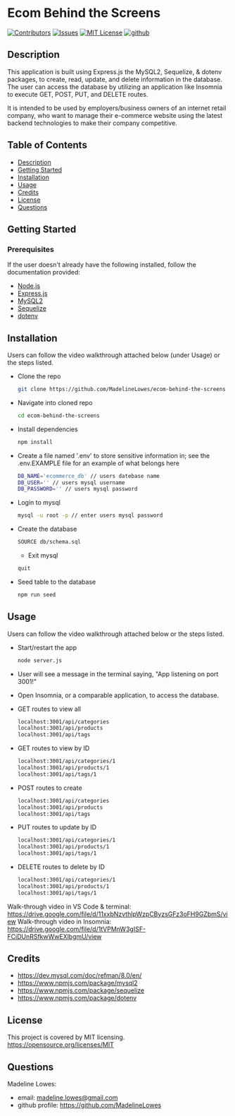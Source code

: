 # Ecom Behind the Screens

[![Contributors][contributors-shield]][contributors-url]
[![Issues][issues-shield]][issues-url]
[![MIT License][license-shield]][license-url]
[![github][github-shield]][github-url]

## Description

 This application is built using Express.js the MySQL2, Sequelize, & dotenv packages, to create, read, update, and delete information in the database. The user can access the database by utilizing an application like Insomnia to execute GET, POST, PUT, and DELETE routes.

 It is intended to be used by employers/business owners of an internet retail company, who want to manage their e-commerce website using the latest backend technologies to make their company competitive.

## Table of Contents

- [Description](#description)
- [Getting Started](#getting_started)
- [Installation](#installation)
- [Usage](#usage)
- [Credits](#credits)
- [License](#license)
- [Questions](#questions)

## Getting Started

### Prerequisites

If the user doesn't already have the following installed, follow the documentation provided:

- [Node.js](https://nodejs.org/en/download/)
- [Express.js](https://expressjs.com/en/starter/installing.html)
- [MySQL2](https://www.npmjs.com/package/mysql2)
- [Sequelize](https://www.npmjs.com/package/sequelize)
- [dotenv](https://www.npmjs.com/package/dotenv)

## Installation

Users can follow the video walkthrough attached below (under Usage) or the steps listed.

- Clone the repo

  ```sh
  git clone https://github.com/MadelineLowes/ecom-behind-the-screens
  ```

- Navigate into cloned repo

  ```sh
  cd ecom-behind-the-screens
  ```

- Install dependencies

  ```sh
  npm install
  ```

- Create a file named '.env' to store sensitive information in; see the .env.EXAMPLE file for an example of what belongs here

  ```sh
  DB_NAME='ecommerce_db' // users datebase name
  DB_USER='' // users mysql username
  DB_PASSWORD='' // users mysql password
  ```

- Login to mysql

  ```sh
  mysql -u root -p // enter users mysql password
  ```

- Create the database

  ```sh
  SOURCE db/schema.sql
  ```
  
  - Exit mysql

  ```sh
  quit
  ```

- Seed table to the database

  ```sh
  npm run seed
  ```

## Usage

Users can follow the video walkthrough attached below or the steps listed.

- Start/restart the app

  ```sh
  node server.js
  ```

- User will see a message in the terminal saying, "App listening on port 3001!"
- Open Insomnia, or a comparable application, to access the database.
- GET routes to view all

  ```sh
  localhost:3001/api/categories
  localhost:3001/api/products
  localhost:3001/api/tags
  ```

- GET routes to view by ID

  ```sh
  localhost:3001/api/categories/1
  localhost:3001/api/products/1
  localhost:3001/api/tags/1
  ```

- POST routes to create

  ```sh
  localhost:3001/api/categories
  localhost:3001/api/products
  localhost:3001/api/tags
  ```

- PUT routes to update by ID

  ```sh
  localhost:3001/api/categories/1
  localhost:3001/api/products/1
  localhost:3001/api/tags/1
  ```

- DELETE routes to delete by ID

  ```sh
  localhost:3001/api/categories/1
  localhost:3001/api/products/1
  localhost:3001/api/tags/1
  ```

Walk-through video in VS Code & terminal: https://drive.google.com/file/d/11xxbNzvthIpWzpCByzsGFz3oFH9GZbmS/view
Walk-through video in Insomnia: https://drive.google.com/file/d/1tVPMnW3gISF-FCiDUnRSfkwWwEXlbgmU/view

## Credits

- https://dev.mysql.com/doc/refman/8.0/en/
- https://www.npmjs.com/package/mysql2
- https://www.npmjs.com/package/sequelize
- https://www.npmjs.com/package/dotenv

## License

This project is covered by MIT licensing.
https://opensource.org/licenses/MIT

## Questions

Madeline Lowes:

- email: madeline.lowes@gmail.com
- github profile: https://github.com/MadelineLowes

<!-- MARKDOWN LINKS & IMAGES -->
<!-- https://www.markdownguide.org/basic-syntax/#reference-style-links -->

[contributors-shield]: https://img.shields.io/github/contributors/MadelineLowes/ecom-behind-the-screens.svg?style=for-the-badge
[contributors-url]: https://github.com/MadelineLowes/ecom-behind-the-screens/graphs/contributors
[issues-shield]: https://img.shields.io/github/issues/MadelineLowes/ecom-behind-the-screens.svg?style=for-the-badge
[issues-url]: https://github.com/MadelineLowes/ecom-behind-the-screens/issues
[license-shield]: https://img.shields.io/github/license/MadelineLowes/ecom-behind-the-screens.svg?style=for-the-badge
[license-url]: https://github.com/MadelineLowes/ecom-behind-the-screens/blob/main/LICENSE
[github-shield]: https://img.shields.io/badge/-github-black.svg?style=for-the-badge&logo=github&colorB=555
[github-url]: https://github.com/MadelineLowes/ecom-behind-the-screens
